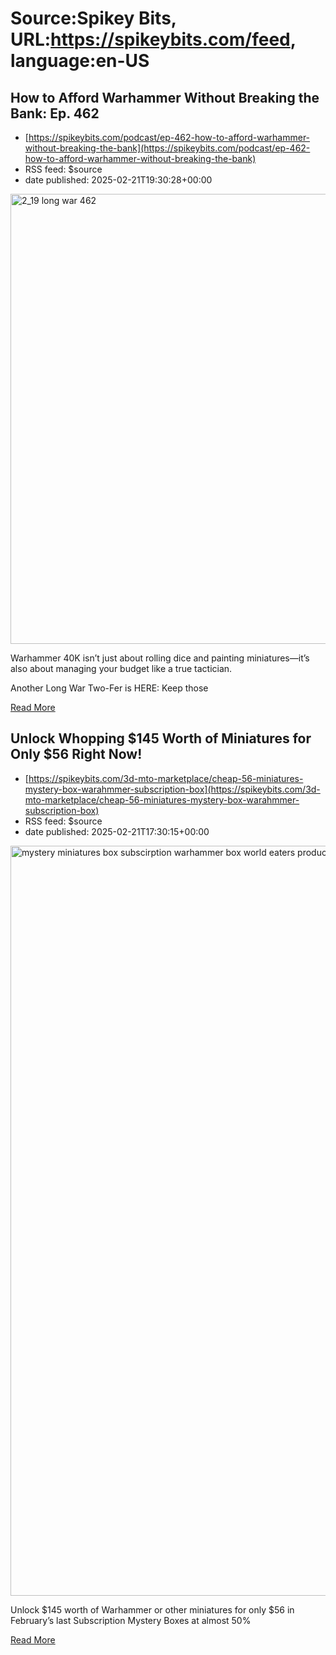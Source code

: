 # Source:Spikey Bits, URL:https://spikeybits.com/feed, language:en-US

## How to Afford Warhammer Without Breaking the Bank: Ep. 462
 - [https://spikeybits.com/podcast/ep-462-how-to-afford-warhammer-without-breaking-the-bank](https://spikeybits.com/podcast/ep-462-how-to-afford-warhammer-without-breaking-the-bank)
 - RSS feed: $source
 - date published: 2025-02-21T19:30:28+00:00

<p><p><a href="https://spikeybits.com/wp-content/uploads/2025/02/2_19_pc.jpg"><img fetchpriority="high" decoding="async" class="aligncenter size-full wp-image-475649" src="https://spikeybits.com/wp-content/uploads/2025/02/2_19_pc.jpg" alt="2_19 long war 462" width="1280" height="720"></a></p>
<p>Warhammer 40K isn’t just about rolling dice and painting miniatures—it’s also about managing your budget like a true tactician.</p>
<p><span id="more-475648"></span></p>
<p>Another Long War Two-Fer is HERE: Keep those</p>
<a href="https://spikeybits.com/podcast/ep-462-how-to-afford-warhammer-without-breaking-the-bank/">Read More</a>

## Unlock Whopping $145 Worth of Miniatures for Only $56 Right Now!
 - [https://spikeybits.com/3d-mto-marketplace/cheap-56-miniatures-mystery-box-warahmmer-subscription-box](https://spikeybits.com/3d-mto-marketplace/cheap-56-miniatures-mystery-box-warahmmer-subscription-box)
 - RSS feed: $source
 - date published: 2025-02-21T17:30:15+00:00

<p><p><a href="https://spikeybits.com/wp-content/uploads/2024/11/mystery-miniatures-box-subscirption-warhammer-box-world-eaters-product-boxes.png"><img fetchpriority="high" decoding="async" class="aligncenter size-full wp-image-470832" src="https://spikeybits.com/wp-content/uploads/2024/11/mystery-miniatures-box-subscirption-warhammer-box-world-eaters-product-boxes.png" alt="mystery miniatures box subscirption warhammer box world eaters product boxes" width="1200" height="1200"></a></p>
<p data-wp-editing="1">Unlock $145 worth of Warhammer or other miniatures for only $56 in February&#8217;s last Subscription Mystery Boxes at almost 50%</p>
<a href="https://spikeybits.com/3d-mto-marketplace/cheap-56-miniatures-mystery-box-warahmmer-subscription-box/">Read More</a>

